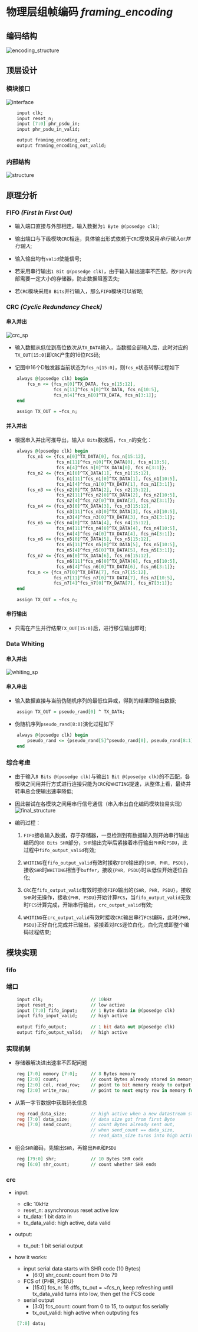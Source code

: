 # 物理层组帧编码 *framing_encoding*

## 编码结构

![encoding_structure](encoding_structure.png)

## 顶层设计

### 模块接口

![interface](interface.png)

```vhdl
    input clk;
    input reset_n;
    input [7:0] phr_psdu_in;
    input phr_psdu_in_valid;

    output framing_encoding_out;
    output framing_encoding_out_valid;
```

### 内部结构

![structure](structure.png)

## 原理分析

### FIFO *(First In First Out)*

* 输入端口直接与外部相连，输入数据为`1 Byte @(posedge clk)`;

* 输出端口与下级模块`CRC`相连，具体输出形式依赖于`CRC`模块采用*串行输入*or*并行输入*;

* 输入输出均有`valid`使能信号;

* 若采用串行输出`1 Bit @(posedge clk)`，由于输入输出速率不匹配，故`FIFO`内部需要一定大小的存储器，防止数据阻塞丢失;

* 若`CRC`模块采用`8 Bits`并行输入，那么`FIFO`模块可以省略;

### CRC *(Cyclic Redundancy Check)*

#### 串入并出

![crc_sp](crc_sp.png)

* 输入数据从低位到高位依次从`TX_DATA`输入，当数据全部输入后，此时对应的`TX_OUT[15:0]`即`CRC`产生的16位`FCS`码;

* 记图中16个D触发器当前状态为`fcs_n[15:0]`，则`fcs_n`状态转移过程如下

```vhdl
    always @(posedge clk) begin
        fcs_n <= {fcs_n[0]^TX_DATA, fcs_n[15:12],
                  fcs_n[11]^fcs_n[0]^TX_DATA, fcs_n[10:5],
                  fcs_n[4]^fcs_n[0]^TX_DATA, fcs_n[3:1]};
    end
    
    assign TX_OUT = ~fcs_n;
```

#### 并入并出

* 根据串入并出可推导出，输入`8 Bits`数据后，`fcs_n`的变化：

```vhdl
    always @(posedge clk) begin
        fcs_n1 <= {fcs_n[0]^TX_DATA[0], fcs_n[15:12],
                   fcs_n[11]^fcs_n[0]^TX_DATA[0], fcs_n[10:5],
                   fcs_n[4]^fcs_n[0]^TX_DATA[0], fcs_n[3:1]};
		fcs_n2 <= {fcs_n1[0]^TX_DATA[1], fcs_n1[15:12],
                   fcs_n1[11]^fcs_n1[0]^TX_DATA[1], fcs_n1[10:5],
                   fcs_n1[4]^fcs_n1[0]^TX_DATA[1], fcs_n1[3:1]};
        fcs_n3 <= {fcs_n2[0]^TX_DATA[2], fcs_n2[15:12],
                   fcs_n2[11]^fcs_n2[0]^TX_DATA[2], fcs_n2[10:5],
                   fcs_n2[4]^fcs_n2[0]^TX_DATA[2], fcs_n2[3:1]};
        fcs_n4 <= {fcs_n3[0]^TX_DATA[3], fcs_n3[15:12],
                   fcs_n3[11]^fcs_n3[0]^TX_DATA[3], fcs_n3[10:5],
                   fcs_n3[4]^fcs_n3[0]^TX_DATA[3], fcs_n3[3:1]};
        fcs_n5 <= {fcs_n4[0]^TX_DATA[4], fcs_n4[15:12],
                   fcs_n4[11]^fcs_n4[0]^TX_DATA[4], fcs_n4[10:5],
                   fcs_n4[4]^fcs_n4[0]^TX_DATA[4], fcs_n4[3:1]};
        fcs_n6 <= {fcs_n5[0]^TX_DATA[5], fcs_n5[15:12],
                   fcs_n5[11]^fcs_n5[0]^TX_DATA[5], fcs_n5[10:5],
                   fcs_n5[4]^fcs_n5[0]^TX_DATA[5], fcs_n5[3:1]};
        fcs_n7 <= {fcs_n6[0]^TX_DATA[6], fcs_n6[15:12],
                   fcs_n6[11]^fcs_n6[0]^TX_DATA[6], fcs_n6[10:5],
                   fcs_n6[4]^fcs_n6[0]^TX_DATA[6], fcs_n6[3:1]};
        fcs_n <= {fcs_n7[0]^TX_DATA[7], fcs_n7[15:12],
                  fcs_n7[11]^fcs_n7[0]^TX_DATA[7], fcs_n7[10:5],
                  fcs_n7[4]^fcs_n7[0]^TX_DATA[7], fcs_n7[3:1]};
    end
    
    assign TX_OUT = ~fcs_n;
```

#### 串行输出

* 只需在产生并行结果`TX_OUT[15:0]`后，进行移位输出即可;

### Data Whiting

#### 串入并出

![whiting_sp](whiting_sp.png)

#### 串入串出

* 输入数据直接与当前伪随机序列的最低位异或，得到的结果即输出数据;

```vhdl
    assign TX_OUT = pseudo_rand[0] ^ TX_DATA;
```

* 伪随机序列`pseudo_rand[8:0]`演化过程如下

```vhdl
    always @(posedge clk) begin
        pseudo_rand <= {pseudo_rand[5]^pseudo_rand[0], pseudo_rand[8:1]};
    end
```

### 综合考虑

* 由于输入`8 Bits @(posedge clk)`与输出`1 Bit @(posedge clk)`的不匹配，各模块之间用并行方式进行连接只能为`CRC`和`WHITING`提速，从整体上看，最终并转串总会使输出速率降低;

* 因此尝试在各模块之间用串行信号通信（串入串出白化编码模块较易实现）
![final_structure](final_structure.png)

* 编码过程：
    
    1. `FIFO`接收输入数据，存于存储器，一旦检测到有数据输入则开始串行输出编码的`80 Bits SHR`部分，`SHR`输出完毕后紧接着串行输出`PHR`和`PSDU`，此过程中`fifo_output_valid`有效;
    
    2. `WHITING`在`fifo_output_valid`有效时接收`FIFO`输出的`{SHR, PHR, PSDU}`，接收`SHR`时`WHITING`相当于`buffer`，接收`{PHR, PSDU}`时从低位开始逐位白化;
    
    3. `CRC`在`fifo_output_valid`有效时接收`FIFO`输出的`{SHR, PHR, PSDU}`，接收`SHR`时无操作，接收`{PHR, PSDU}`开始计算`FCS`，当`fifo_output_valid`无效时`FCS`计算完成，开始串行输出，`crc_output_valid`有效;
    
    4. `WHITING`在`crc_output_valid`有效时接收`CRC`输出串行`FCS`编码，此时`{PHR, PSDU}`正好白化完成并已输出，紧接着对`FCS`逐位白化，白化完成即整个编码过程结束;

## 模块实现

### fifo

### 端口

```vhdl
    input clk;                  // 10kHz
    input reset_n;              // low active
    input [7:0] fifo_input;     // 1 Byte data in @(posedge clk)
    input fifo_input_valid;     // high active
    
    output fifo_output;         // 1 bit data out @(posedge clk)
    output fifo_output_valid;   // high active
```

### 实现机制

* 存储器解决进出速率不匹配问题

```vhdl
    reg [7:0] memory [7:0];     // 8 Bytes memory
    reg [2:0] count;            // count Bytes already stored in memory
    reg [2:0] col, read_row;    // point to bit memory ready to output
    reg [2:0] write_row;        // point to next empty row in memory for storing input data
```

* 从第一字节数据中获取码长信息

```verilog
    reg read_data_size;         // high active when a new datastream starts
    reg [7:0] data_size;        // data size got from first Byte
    reg [7:0] send_count;       // count Bytes already sent out, 
                                // when send_count == data_size, 
                                // read_data_size turns into high active
```

* 组合`SHR`编码，先输出`SHR`，再输出`PHR`和`PSDU`

```vhdl
    reg [79:0] shr;             // 10 Bytes SHR code
    reg [6:0] shr_count;        // count whether SHR ends
```

### crc

- input:
    + clk: 10kHz
    + reset_n: asynchronous reset active low
    + tx_data: 1 bit data in
    + tx_data_valid: high active, data valid

- output:
    + tx_out: 1 bit serial output

- how it works:
    + input serial data starts with SHR code (10 Bytes)
        + [6:0] shr_count: count from 0 to 79
    + FCS of {PHR, PSDU}
        + [15:0] fcs_n: 16 dffs, tx_out = ~fcs_n, keep refreshing until tx_data_valid turns into low, then get the FCS code
    + serial output
        + [3:0] fcs_count: count from 0 to 15, to output fcs serially
        + tx_out_valid: high active when outputing fcs

```vhdl
    [7:0] data;
```
